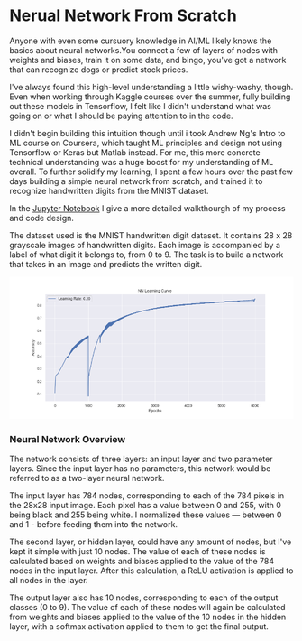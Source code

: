 # Nerual Network From Scratch

Anyone with even some cursuory knowledge in AI/ML likely knows the basics about neural networks.You connect a few of layers of nodes with weights and biases, train it on some data, and bingo, you've got a network that can recognize dogs or predict stock prices.

I've always found this high-level understanding a little wishy-washy, though. Even when working through Kaggle courses over the summer, fully building out these models in Tensorflow, I felt like I didn't understand what was going on or what I should be paying attention to in the code.

I didn't begin building this intuition though until i took Andrew Ng's Intro to ML course on Coursera, which taught ML principles and design not using Tensorflow or Keras but Matlab instead. For me, this more concrete technical understanding was a huge boost for my understanding of ML overall. To further solidify my learning, I spent a few hours over the past few days building a simple neural network from scratch, and trained it to recognize handwritten digits from the MNIST dataset.

In the [Jupyter Notebook](./img/NN-from-scratch.ipynb) I give a more detailed walkthourgh of my process and code design. 

The dataset used is the MNIST handwritten digit dataset. It contains 28 x 28 grayscale images of handwritten digits. Each image is accompanied by a label of what digit it belongs to, from 0 to 9. The task is to build a network that takes in an image and predicts the written digit.

![learning](https://raw.githubusercontent.com/DannyAlas/Neural-Network-1/main/img/NN_Learning_Curve.png)

### Neural Network Overview
The network consists of three layers: an input layer and two parameter layers. Since the input layer has no parameters, this network would be referred to as a two-layer neural network.

The input layer has 784 nodes, corresponding to each of the 784 pixels in the 28x28 input image. Each pixel has a value between 0 and 255, with 0 being black and 255 being white. I normalized these values — between 0 and 1 - before feeding them into the network.

The second layer, or hidden layer, could have any amount of nodes, but I've kept it simple with just 10 nodes. The value of each of these nodes is calculated based on weights and biases applied to the value of the 784 nodes in the input layer. After this calculation, a ReLU activation is applied to all nodes in the layer.

The output layer also has 10 nodes, corresponding to each of the output classes (0 to 9). The value of each of these nodes will again be calculated from weights and biases applied to the value of the 10 nodes in the hidden layer, with a softmax activation applied to them to get the final output.
